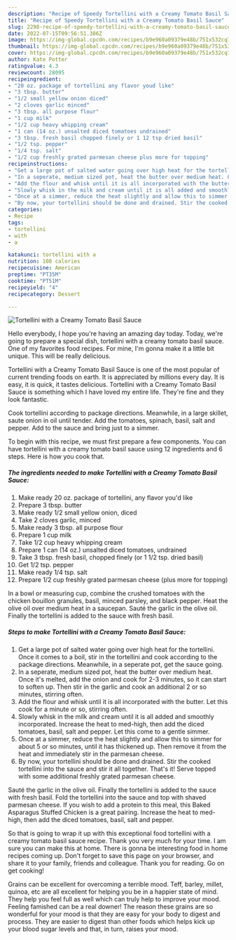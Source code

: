 ```yaml
---
description: "Recipe of Speedy Tortellini with a Creamy Tomato Basil Sauce"
title: "Recipe of Speedy Tortellini with a Creamy Tomato Basil Sauce"
slug: 2298-recipe-of-speedy-tortellini-with-a-creamy-tomato-basil-sauce
date: 2022-07-15T09:56:51.386Z
image: https://img-global.cpcdn.com/recipes/b9e960a09379e48b/751x532cq70/tortellini-with-a-creamy-tomato-basil-sauce-recipe-main-photo.jpg
thumbnail: https://img-global.cpcdn.com/recipes/b9e960a09379e48b/751x532cq70/tortellini-with-a-creamy-tomato-basil-sauce-recipe-main-photo.jpg
cover: https://img-global.cpcdn.com/recipes/b9e960a09379e48b/751x532cq70/tortellini-with-a-creamy-tomato-basil-sauce-recipe-main-photo.jpg
author: Kate Potter
ratingvalue: 4.3
reviewcount: 28095
recipeingredient:
- "20 oz. package of tortellini any flavor youd like"
- "3 tbsp. butter"
- "1/2 small yellow onion diced"
- "2 cloves garlic minced"
- "3 tbsp. all purpose flour"
- "1 cup milk"
- "1/2 cup heavy whipping cream"
- "1 can (14 oz.) unsalted diced tomatoes undrained"
- "3 tbsp. fresh basil chopped finely or 1 12 tsp dried basil"
- "1/2 tsp. pepper"
- "1/4 tsp. salt"
- "1/2 cup freshly grated parmesan cheese plus more for topping"
recipeinstructions:
- "Get a large pot of salted water going over high heat for the tortellini. Once it comes to a boil, stir in the tortellini and cook according to the package directions. Meanwhile, in a seperate pot, get the sauce going."
- "In a seperate, medium sized pot, heat the butter over medium heat. Once it&#39;s melted, add the onion and cook for 2-3 minutes, so it can start to soften up. Then stir in the garlic and cook an additional 2 or so minutes, stirring often."
- "Add the flour and whisk until it is all incorporated with the butter. Let this cook for a minute or so, stirring often."
- "Slowly whisk in the milk and cream until it is all added and smoothly incorporated. Increase the heat to med-high, then add the diced tomatoes, basil, salt and pepper. Let this come to a gentle simmer."
- "Once at a simmer, reduce the heat slightly and allow this to simmer for about 5 or so minutes, until it has thickened up. Then remove it from the heat and immediately stir in the parmesan cheese."
- "By now, your tortellini should be done and drained. Stir the cooked tortellini into the sauce and stir it all together. That&#39;s it! Serve topped with some additional freshly grated parmesan cheese."
categories:
- Recipe
tags:
- tortellini
- with
- a

katakunci: tortellini with a 
nutrition: 108 calories
recipecuisine: American
preptime: "PT35M"
cooktime: "PT51M"
recipeyield: "4"
recipecategory: Dessert

---
```



![Tortellini with a Creamy Tomato Basil Sauce](https://img-global.cpcdn.com/recipes/b9e960a09379e48b/751x532cq70/tortellini-with-a-creamy-tomato-basil-sauce-recipe-main-photo.jpg)

Hello everybody, I hope you're having an amazing day today. Today, we're going to prepare a special dish, tortellini with a creamy tomato basil sauce. One of my favorites food recipes. For mine, I'm gonna make it a little bit unique. This will be really delicious.

Tortellini with a Creamy Tomato Basil Sauce is one of the most popular of current trending foods on earth. It is appreciated by millions every day. It is easy, it is quick, it tastes delicious. Tortellini with a Creamy Tomato Basil Sauce is something which I have loved my entire life. They're fine and they look fantastic.

Cook tortellini according to package directions. Meanwhile, in a large skillet, saute onion in oil until tender. Add the tomatoes, spinach, basil, salt and pepper. Add to the sauce and bring just to a simmer.


To begin with this recipe, we must first prepare a few components. You can have tortellini with a creamy tomato basil sauce using 12 ingredients and 6 steps. Here is how you cook that.

<!--inarticleads1-->

##### The ingredients needed to make Tortellini with a Creamy Tomato Basil Sauce:

1. Make ready 20 oz. package of tortellini, any flavor you&#39;d like
1. Prepare 3 tbsp. butter
1. Make ready 1/2 small yellow onion, diced
1. Take 2 cloves garlic, minced
1. Make ready 3 tbsp. all purpose flour
1. Prepare 1 cup milk
1. Take 1/2 cup heavy whipping cream
1. Prepare 1 can (14 oz.) unsalted diced tomatoes, undrained
1. Take 3 tbsp. fresh basil, chopped finely (or 1 1/2 tsp. dried basil)
1. Get 1/2 tsp. pepper
1. Make ready 1/4 tsp. salt
1. Prepare 1/2 cup freshly grated parmesan cheese (plus more for topping)


In a bowl or measuring cup, combine the crushed tomatoes with the chicken bouillon granules, basil, minced parsley, and black pepper. Heat the olive oil over medium heat in a saucepan. Sauté the garlic in the olive oil. Finally the tortellini is added to the sauce with fresh basil. 

<!--inarticleads2-->

##### Steps to make Tortellini with a Creamy Tomato Basil Sauce:

1. Get a large pot of salted water going over high heat for the tortellini. Once it comes to a boil, stir in the tortellini and cook according to the package directions. Meanwhile, in a seperate pot, get the sauce going.
1. In a seperate, medium sized pot, heat the butter over medium heat. Once it&#39;s melted, add the onion and cook for 2-3 minutes, so it can start to soften up. Then stir in the garlic and cook an additional 2 or so minutes, stirring often.
1. Add the flour and whisk until it is all incorporated with the butter. Let this cook for a minute or so, stirring often.
1. Slowly whisk in the milk and cream until it is all added and smoothly incorporated. Increase the heat to med-high, then add the diced tomatoes, basil, salt and pepper. Let this come to a gentle simmer.
1. Once at a simmer, reduce the heat slightly and allow this to simmer for about 5 or so minutes, until it has thickened up. Then remove it from the heat and immediately stir in the parmesan cheese.
1. By now, your tortellini should be done and drained. Stir the cooked tortellini into the sauce and stir it all together. That&#39;s it! Serve topped with some additional freshly grated parmesan cheese.


Sauté the garlic in the olive oil. Finally the tortellini is added to the sauce with fresh basil. Fold the tortellini into the sauce and top with shaved parmesan cheese. If you wish to add a protein to this meal, this Baked Asparagus Stuffed Chicken is a great pairing. Increase the heat to med-high, then add the diced tomatoes, basil, salt and pepper. 

So that is going to wrap it up with this exceptional food tortellini with a creamy tomato basil sauce recipe. Thank you very much for your time. I am sure you can make this at home. There is gonna be interesting food in home recipes coming up. Don't forget to save this page on your browser, and share it to your family, friends and colleague. Thank you for reading. Go on get cooking!

Grains can be excellent for overcoming a terrible mood. Teff, barley, millet, quinoa, etc are all excellent for helping you be in a happier state of mind. They help you feel full as well which can truly help to improve your mood. Feeling famished can be a real downer! The reason these grains are so wonderful for your mood is that they are easy for your body to digest and process. They are easier to digest than other foods which helps kick up your blood sugar levels and that, in turn, raises your mood.
